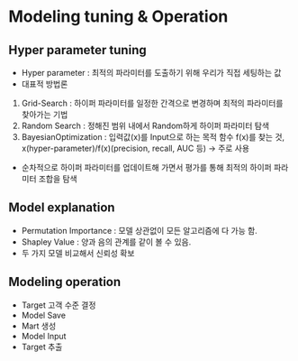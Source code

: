 # Modeling tuning & Operation


## Hyper parameter tuning

- Hyper parameter : 최적의 파라미터를 도출하기 위해 우리가 직접 세팅하는 값
- 대표적 방법론
1. Grid-Search : 하이퍼 파라미터를 일정한 간격으로 변경하며 최적의 파라미터를 찾아가는 기법
2. Random Search : 정해진 범위 내에서 Random하게 하이퍼 파라미터 탐색
3. BayesianOptimization : 입력값(x)를 Input으로 하는 목적 함수 f(x)를 찾는 것, x(hyper-parameter)/f(x)(precision, recall, AUC 등) -> 주로 사용
- 순차적으로 하이퍼 파라미터를 업데이트해 가면서 평가를 통해 최적의 하이퍼 파라미터 조합을 탐색


## Model explanation

- Permutation Importance : 모델 상관없이 모든 알고리즘에 다 가능 함.
- Shapley Value : 양과 음의 관계를 같이 볼 수 있음.
- 두 가지 모델 비교해서 신뢰성 확보


## Modeling operation

- Target 고객 수준 결정
- Model Save
- Mart 생성
- Model Input
- Target 추출
